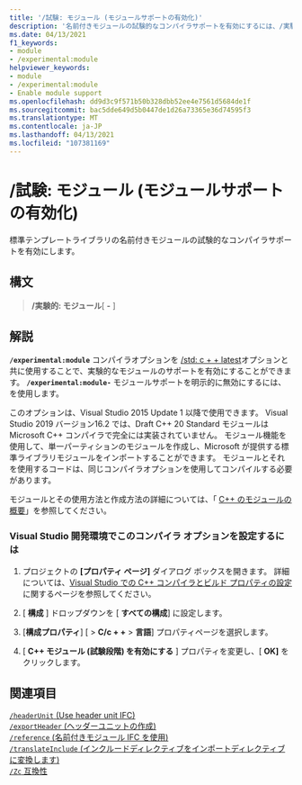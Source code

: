 ```yaml
---
title: '/試験: モジュール (モジュールサポートの有効化)'
description: '名前付きモジュールの試験的なコンパイラサポートを有効にするには、/実験的: module コンパイラオプションを使用します。'
ms.date: 04/13/2021
f1_keywords:
- module
- /experimental:module
helpviewer_keywords:
- module
- /experimental:module
- Enable module support
ms.openlocfilehash: dd9d3c9f571b50b328dbb52ee4e7561d5684de1f
ms.sourcegitcommit: bac5dde649d5b0447de1d26a73365e36d74595f3
ms.translationtype: MT
ms.contentlocale: ja-JP
ms.lasthandoff: 04/13/2021
ms.locfileid: "107381169"
---
```

# <a name="experimentalmodule-enable-module-support"></a>/試験: モジュール (モジュールサポートの有効化)

標準テンプレートライブラリの名前付きモジュールの試験的なコンパイラサポートを有効にします。

## <a name="syntax"></a>構文

> **/実験的: モジュール**[ **-** ]

## <a name="remarks"></a>解説

**`/experimental:module`** コンパイラオプションを [/std: c + + latest](std-specify-language-standard-version.md)オプションと共に使用することで、実験的なモジュールのサポートを有効にすることができます。 **`/experimental:module-`** モジュールサポートを明示的に無効にするには、を使用します。

このオプションは、Visual Studio 2015 Update 1 以降で使用できます。 Visual Studio 2019 バージョン16.2 では、Draft C++ 20 Standard モジュールは Microsoft C++ コンパイラで完全には実装されていません。 モジュール機能を使用して、単一パーティションのモジュールを作成し、Microsoft が提供する標準ライブラリモジュールをインポートすることができます。 モジュールとそれを使用するコードは、同じコンパイラオプションを使用してコンパイルする必要があります。

モジュールとその使用方法と作成方法の詳細については、「 [C++ のモジュールの概要](../../cpp/modules-cpp.md)」を参照してください。

### <a name="to-set-this-compiler-option-in-the-visual-studio-development-environment"></a>Visual Studio 開発環境でこのコンパイラ オプションを設定するには

1. プロジェクトの **[プロパティ ページ]** ダイアログ ボックスを開きます。 詳細については、[Visual Studio での C++ コンパイラとビルド プロパティの設定](../working-with-project-properties.md)に関するページを参照してください。

1. [ **構成** ] ドロップダウンを [ **すべての構成**] に設定します。

1. [**構成プロパティ**] [  >  **C/c + +**  >  **言語**] プロパティページを選択します。

1. [ **C++ モジュール (試験段階) を有効にする** ] プロパティを変更し、[ **OK]** をクリックします。

## <a name="see-also"></a>関連項目

[`/headerUnit` (Use header unit IFC)](headerunit.md)\
[`/exportHeader` (ヘッダーユニットの作成)](module-exportheader.md)\
[`/reference` (名前付きモジュール IFC を使用)](module-reference.md)\
[`/translateInclude` (インクルードディレクティブをインポートディレクティブに変換します)](translateinclude.md)\
[`/Zc` 互換性](zc-conformance.md)

